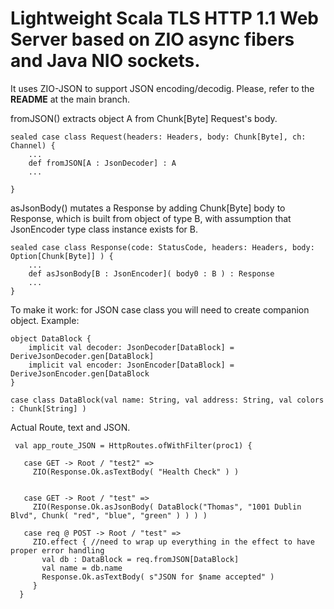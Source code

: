 # Lightweight Scala TLS HTTP 1.1 Web Server based on ZIO async fibers and Java NIO sockets.

It uses ZIO-JSON to support JSON encoding/decodig. Please, refer to the <strong>README</strong> at the main branch.

fromJSON() extracts object A from Chunk[Byte] Request's body.

    sealed case class Request(headers: Headers, body: Chunk[Byte], ch: Channel) {
        ... 
        def fromJSON[A : JsonDecoder] : A
        ...
                     
    }

asJsonBody() mutates a Response by adding Chunk[Byte] body to Response, which is built from object of type B, with assumption that JsonEncoder type class instance exists for B.

    sealed case class Response(code: StatusCode, headers: Headers, body: Option[Chunk[Byte]] ) {
        ...   
        def asJsonBody[B : JsonEncoder]( body0 : B ) : Response
        ...
    } 
  
  To make it work: for JSON case class you will need to create companion object.
  Example:
  
    object DataBlock {
        implicit val decoder: JsonDecoder[DataBlock] = DeriveJsonDecoder.gen[DataBlock]
        implicit val encoder: JsonEncoder[DataBlock] = DeriveJsonEncoder.gen[DataBlock
    }

    case class DataBlock(val name: String, val address: String, val colors : Chunk[String] )
    
   Actual Route, text and JSON.
    
     val app_route_JSON = HttpRoutes.ofWithFilter(proc1) { 

       case GET -> Root / "test2" =>
         ZIO(Response.Ok.asTextBody( "Health Check" ) )

        
       case GET -> Root / "test" =>
         ZIO(Response.Ok.asJsonBody( DataBlock("Thomas", "1001 Dublin Blvd", Chunk( "red", "blue", "green" ) ) ) )
                                                
       case req @ POST -> Root / "test" =>
         ZIO.effect { //need to wrap up everything in the effect to have proper error handling
           val db : DataBlock = req.fromJSON[DataBlock]
           val name = db.name
           Response.Ok.asTextBody( s"JSON for $name accepted" )     
         }                                  
      }   
    
    

